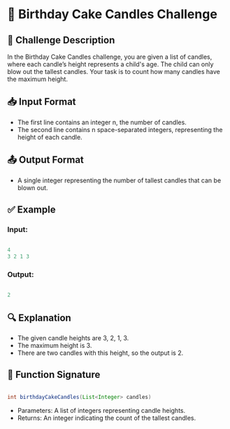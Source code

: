 # 🎂 Birthday Cake Candles Challenge

## 📝 Challenge Description
In the Birthday Cake Candles challenge, you are given a list of candles, where each candle’s height represents a child's age. The child can only blow out the tallest candles. Your task is to count how many candles have the maximum height.

## 📥 Input Format
- The first line contains an integer n, the number of candles.
- The second line contains n space-separated integers, representing the height of each candle.

## 📤 Output Format
- A single integer representing the number of tallest candles that can be blown out.

## ✅ Example

### Input:
```java

4
3 2 1 3

```
### Output:
```java

2

```
## 🔍 Explanation
- The given candle heights are 3, 2, 1, 3.
- The maximum height is 3.
- There are two candles with this height, so the output is 2.

## 🚀 Function Signature
``` java

int birthdayCakeCandles(List<Integer> candles)

```
- Parameters: A list of integers representing candle heights.
- Returns: An integer indicating the count of the tallest candles.
